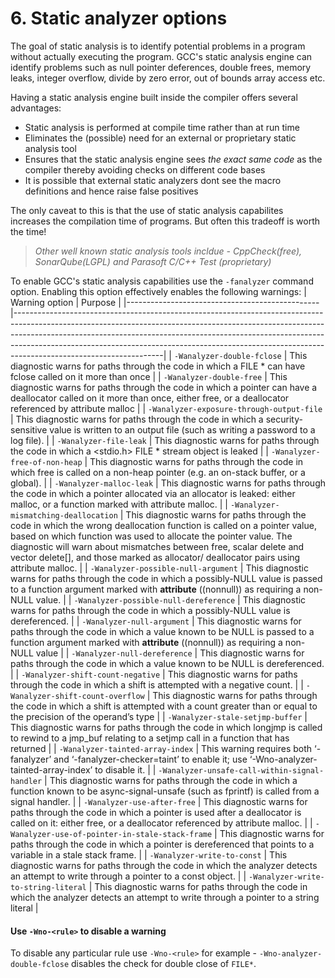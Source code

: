 # 6. Static analyzer options

The goal of static analysis is to identify potential problems in a program without actually executing the program. GCC's static analysis engine can identify problems such as null pointer deferences, double frees, memory leaks, integer overflow, divide by zero error, out of bounds array access etc.  

Having a static analysis engine built inside the compiler offers several advantages:

* Static analysis is performed at compile time rather than at run time
* Eliminates the (possible) need for an external or proprietary static analysis tool
* Ensures that the static analysis engine sees *the exact same code* as the compiler thereby avoiding checks on different code bases
* It is possible that external static analyzers dont see the macro definitions and hence raise false positives

The only caveat to this is that the use of static analysis capabilites increases the compilation time of programs. But often this tradeoff is worth the time!

> *Other well known static analysis tools incldue - CppCheck(free), SonarQube(LGPL) and Parasoft C/C++ Test (proprietary)*

To enable GCC's static analysis capabilities use the ```-fanalyzer``` command option. Enabling this option effectively enables the following warnings:
| Warning option                                 | Purpose                                                                                                                                                                                                                                                                                                                                                     |
|------------------------------------------------|-------------------------------------------------------------------------------------------------------------------------------------------------------------------------------------------------------------------------------------------------------------------------------------------------------------------------------------------------------------|
| ``-Wanalyzer-double-fclose``                       | This diagnostic warns for paths through the code in which a FILE * can have fclose called on it more than once                                                                                                                                                                                                                                              |
| ``-Wanalyzer-double-free``                         | This diagnostic warns for paths through the code in which a pointer can have a deallocator called on it more than once, either free, or a deallocator referenced by attribute malloc                                                                                                                                                                        |
| ``-Wanalyzer-exposure-through-output-file``        | This diagnostic warns for paths through the code in which a security-sensitive value is written to an output file (such as writing a password to a log file).                                                                                                                                                                                               |
| ``-Wanalyzer-file-leak``                           | This diagnostic warns for paths through the code in which a <stdio.h> FILE * stream object is leaked                                                                                                                                                                                                                                                        |
| ``-Wanalyzer-free-of-non-heap``                    | This diagnostic warns for paths through the code in which free is called on a non-heap pointer (e.g. an on-stack buffer, or a global).                                                                                                                                                                                                                      |
| ``-Wanalyzer-malloc-leak``                         | This diagnostic warns for paths through the code in which a pointer allocated via an allocator is leaked: either malloc, or a function marked with attribute malloc.                                                                                                                                                                                        |
| ``-Wanalyzer-mismatching-deallocation``            | This diagnostic warns for paths through the code in which the wrong deallocation function is called on a pointer value, based on which function was used to allocate the pointer value. The diagnostic will warn about mismatches between free, scalar delete and vector delete[], and those marked as allocator/ deallocator pairs using attribute malloc. |
| ``-Wanalyzer-possible-null-argument``              | This diagnostic warns for paths through the code in which a possibly-NULL value is passed to a function argument marked with __attribute__ ((nonnull)) as requiring a non-NULL value.                                                                                                                                                                       |
| ``-Wanalyzer-possible-null-dereference``           | This diagnostic warns for paths through the code in which a possibly-NULL value is dereferenced.                                                                                                                                                                                                                                                            |
| ``-Wanalyzer-null-argument``                       | This diagnostic warns for paths through the code in which a value known to be NULL is passed to a function argument marked with __attribute__ ((nonnull)) as requiring a non-NULL value                                                                                                                                                                     |
| ``-Wanalyzer-null-dereference``                    | This diagnostic warns for paths through the code in which a value known to be NULL is dereferenced.                                                                                                                                                                                                                                                         |
| ``-Wanalyzer-shift-count-negative``                | This diagnostic warns for paths through the code in which a shift is attempted with a negative count.                                                                                                                                                                                                                                                       |
| ``-Wanalyzer-shift-count-overflow``                | This diagnostic warns for paths through the code in which a shift is attempted with a count greater than or equal to the precision of the operand’s type                                                                                                                                                                                                    |
| ``-Wanalyzer-stale-setjmp-buffer``                 | This diagnostic warns for paths through the code in which longjmp is called to rewind to a jmp_buf relating to a setjmp call in a function that has returned                                                                                                                                                                                                |
| ``-Wanalyzer-tainted-array-index``                 | This warning requires both ‘-fanalyzer’ and ‘-fanalyzer-checker=taint’ to enable it; use ‘-Wno-analyzer-tainted-array-index’ to disable it.                                                                                                                                                                                                                 |
| ``-Wanalyzer-unsafe-call-within-signal-handler``   | This diagnostic warns for paths through the code in which a function known to be async-signal-unsafe (such as fprintf) is called from a signal handler.                                                                                                                                                                                                     |
| ``-Wanalyzer-use-after-free``                      | This diagnostic warns for paths through the code in which a pointer is used after a deallocator is called on it: either free, or a deallocator referenced by attribute malloc.                                                                                                                                                                              |
| ``-Wanalyzer-use-of-pointer-in-stale-stack-frame`` | This diagnostic warns for paths through the code in which a pointer is dereferenced that points to a variable in a stale stack frame.                                                                                                                                                                                                                       |
| ``-Wanalyzer-write-to-const``                      | This diagnostic warns for paths through the code in which the analyzer detects an attempt to write through a pointer to a const object.                                                                                                                                                                                                                     |
| ``-Wanalyzer-write-to-string-literal``             | This diagnostic warns for paths through the code in which the analyzer detects an attempt to write through a pointer to a string literal                                                                                                                                                                                                                    |

#### Use ``-Wno-<rule>`` to disable a warning
To disable any particular rule use ``-Wno-<rule>`` for example - ``-Wno-analyzer-double-fclose`` disables the check for double close of ``FILE*``.
